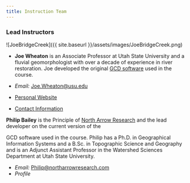 ```yaml
---
title: Instruction Team
---
```


### Lead Instructors

![JoeBridgeCreek]({{ site.baseurl }}/assets/images/JoeBridgeCreek.png)

- **Joe Wheaton** is an Associate Professor at Utah State University and a fluvial geomorphologist with over a decade of experience in river restoration. Joe developed the original [GCD software](http://gcd.joewheaton.org/) used in the course. 


- *Email:* [Joe.Wheaton@usu.edu](mailto:Joe.Wheaton@usu.edu)
- [Personal Website](http://www.joewheaton.org/)
- [Contact Information](http://www.joewheaton.org/contact.html)

**Philip Bailey** is the Principle of [North Arrow Research](http://northarrowresearch.com/) and the lead developer on the current version of the 

GCD software used in the course. Philip has a Ph.D. in Geographical Information Systems and a B.Sc. in Topographic Science and Geography and is an Adjunct Assistant Professor in the Watershed Sciences Department at Utah State University.

- *Email:* Philip@northarrowresearch.com 
- *Profile*